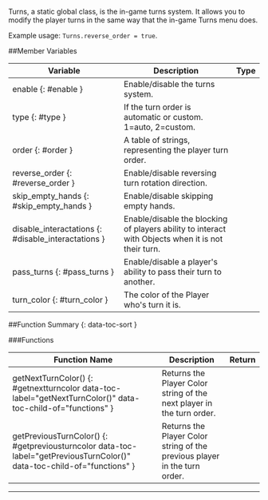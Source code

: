 Turns, a static global class, is the in-game turns system. It allows you to modify the player turns in the same way that the in-game Turns menu does.

Example usage: `Turns.reverse_order = true`.

##Member Variables

Variable | Description | Type
-- | -- | :--
enable {: #enable } | Enable/disable the turns system.  | [<span class="tag boo"></span>](types.md)
type {: #type } | If the turn order is automatic or custom. 1=auto, 2=custom. | [<span class="tag int"></span>](types.md)
order {: #order } | A table of strings, representing the player turn order. | [<span class="tag tab"></span>](types.md)
reverse_order {: #reverse_order } | Enable/disable reversing turn rotation direction. | [<span class="tag boo"></span>](types.md)
skip_empty_hands {: #skip_empty_hands } | Enable/disable skipping empty hands. | [<span class="tag boo"></span>](types.md)
disable_interactations {: #disable_interactations } | Enable/disable the blocking of players ability to interact with Objects when it is not their turn. | [<span class="tag boo"></span>](types.md)
pass_turns {: #pass_turns } | Enable/disable a player's ability to pass their turn to another. | [<span class="tag boo"></span>](types.md)
turn_color {: #turn_color } | The color of the Player who's turn it is. | [<span class="tag str"></span>](types.md)


##Function Summary {: data-toc-sort }

###Functions

Function Name | Description | Return
-- | -- | --:
getNextTurnColor() {: #getnextturncolor data-toc-label="getNextTurnColor()" data-toc-child-of="functions" } | Returns the Player Color string of the next player in the turn order. | [<span class="ret str"></span>](types.md)
getPreviousTurnColor() {: #getpreviousturncolor data-toc-label="getPreviousTurnColor()" data-toc-child-of="functions" } | Returns the Player Color string of the previous player in the turn order. | [<span class="ret str"></span>](types.md)



---
